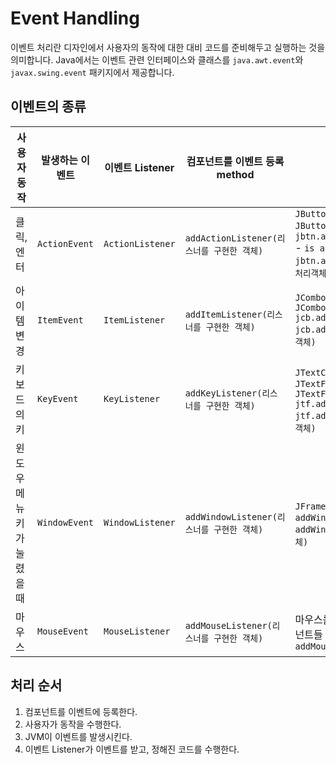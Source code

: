 # Event Handling

이벤트 처리란 디자인에서 사용자의 동작에 대한 대비 코드를 준비해두고 실행하는 것을 의미합니다. Java에서는 이벤트 관련 인터페이스와 클래스를 `java.awt.event`와 `javax.swing.event` 패키지에서 제공합니다.

## 이벤트의 종류

| 사용자 동작      | 발생하는 이벤트  | 이벤트 Listener       | 컴포넌트를 이벤트 등록 method                   | 사용 예                                                   |
|------------------|-----------------|-----------------------|-----------------------------------------------|----------------------------------------------------------|
| 클릭, 엔터       | `ActionEvent`   | `ActionListener`       | `addActionListener(리스너를 구현한 객체)`        | `JButton jbtn = new JButton("버튼");`<br> `jbtn.addActionListener(this)`<br> - `is a`<br> `jbtn.addActionListener(이벤트처리객체)` |
| 아이템 변경      | `ItemEvent`     | `ItemListener`         | `addItemListener(리스너를 구현한 객체)`          | `JComboBox jcb = new JComboBox();`<br> `jcb.addItemListener(this)`<br> `jcb.addItemListener(이벤트처리객체)` |
| 키보드의 키      | `KeyEvent`      | `KeyListener`          | `addKeyListener(리스너를 구현한 객체)`           | `JTextComponent`의 하위 클래스<br> `JTextField jtf = new JTextField();`<br> `jtf.addKeyListener(this)`<br> `jtf.addKeyListener(이벤트처리객체)` |
| 윈도우 메뉴 키가 눌렸을 때 | `WindowEvent`    | `WindowListener`        | `addWindowListener(리스너를 구현한 객체)`        | `JFrame` 또는 `JDialog` 객체에<br> `addWindowListener(this)`<br> `addWindowListener(이벤트처리객체)` |
| 마우스           | `MouseEvent`    | `MouseListener`        | `addMouseListener(리스너를 구현한 객체)`         | 마우스를 클릭할 수 있는 모든 컴포넌트들<br> `addMouseListener(this);` |

## 처리 순서

1. 컴포넌트를 이벤트에 등록한다.
2. 사용자가 동작을 수행한다.
3. JVM이 이벤트를 발생시킨다.
4. 이벤트 Listener가 이벤트를 받고, 정해진 코드를 수행한다.
